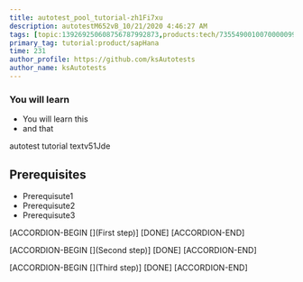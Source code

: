 ```yaml
---
title: autotest_pool_tutorial-zh1Fi7xu
description: autotestM652vB_10/21/2020 4:46:27 AM
tags: [topic:139269250608756787992873,products:tech/73554900100700000996,tutorial:experience/advanced]
primary_tag: tutorial:product/sapHana
time: 231
author_profile: https://github.com/ksAutotests
author_name: ksAutotests
---
```

### You will learn
- You will learn this
- and that

autotest tutorial textv51Jde

## Prerequisites
- Prerequisute1
- Prerequisute2
- Prerequisute3

[ACCORDION-BEGIN [](First step)]
[DONE]
[ACCORDION-END]

[ACCORDION-BEGIN [](Second step)]
[DONE]
[ACCORDION-END]

[ACCORDION-BEGIN [](Third step)]
[DONE]
[ACCORDION-END]


